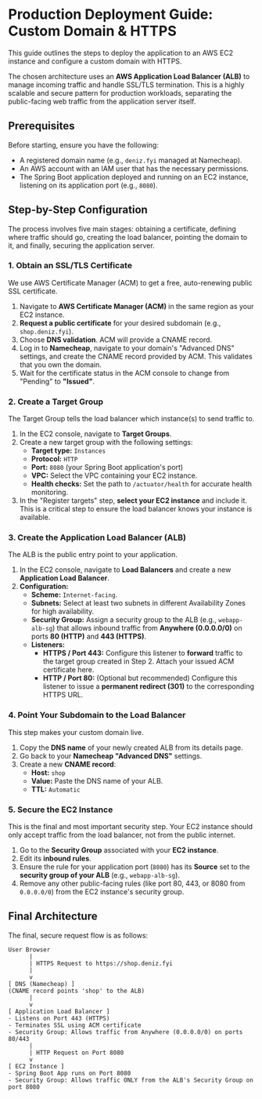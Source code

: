 # Production Deployment Guide: Custom Domain & HTTPS

This guide outlines the steps to deploy the application to an AWS EC2 instance and configure a custom domain with HTTPS.

The chosen architecture uses an **AWS Application Load Balancer (ALB)** to manage incoming traffic and handle SSL/TLS termination. This is a highly scalable and secure pattern for production workloads, separating the public-facing web traffic from the application server itself.

## Prerequisites

Before starting, ensure you have the following:

- A registered domain name (e.g., `deniz.fyi` managed at Namecheap).
- An AWS account with an IAM user that has the necessary permissions.
- The Spring Boot application deployed and running on an EC2 instance, listening on its application port (e.g., `8080`).

## Step-by-Step Configuration

The process involves five main stages: obtaining a certificate, defining where traffic should go, creating the load balancer, pointing the domain to it, and finally, securing the application server.

### 1\. Obtain an SSL/TLS Certificate

We use AWS Certificate Manager (ACM) to get a free, auto-renewing public SSL certificate.

1.  Navigate to **AWS Certificate Manager (ACM)** in the same region as your EC2 instance.
2.  **Request a public certificate** for your desired subdomain (e.g., `shop.deniz.fyi`).
3.  Choose **DNS validation**. ACM will provide a CNAME record.
4.  Log in to **Namecheap**, navigate to your domain's "Advanced DNS" settings, and create the CNAME record provided by ACM. This validates that you own the domain.
5.  Wait for the certificate status in the ACM console to change from "Pending" to **"Issued"**.

### 2\. Create a Target Group

The Target Group tells the load balancer which instance(s) to send traffic to.

1.  In the EC2 console, navigate to **Target Groups**.
2.  Create a new target group with the following settings:
    - **Target type:** `Instances`
    - **Protocol:** `HTTP`
    - **Port:** `8080` (your Spring Boot application's port)
    - **VPC:** Select the VPC containing your EC2 instance.
    - **Health checks:** Set the path to `/actuator/health` for accurate health monitoring.
3.  In the "Register targets" step, **select your EC2 instance** and include it. This is a critical step to ensure the load balancer knows your instance is available.

### 3\. Create the Application Load Balancer (ALB)

The ALB is the public entry point to your application.

1.  In the EC2 console, navigate to **Load Balancers** and create a new **Application Load Balancer**.
2.  **Configuration:**
    - **Scheme:** `Internet-facing`.
    - **Subnets:** Select at least two subnets in different Availability Zones for high availability.
    - **Security Group:** Assign a security group to the ALB (e.g., `webapp-alb-sg`) that allows inbound traffic from **Anywhere (0.0.0.0/0)** on ports **80 (HTTP)** and **443 (HTTPS)**.
    - **Listeners:**
        - **HTTPS / Port 443:** Configure this listener to **forward** traffic to the target group created in Step 2. Attach your issued ACM certificate here.
        - **HTTP / Port 80:** (Optional but recommended) Configure this listener to issue a **permanent redirect (301)** to the corresponding HTTPS URL.

### 4\. Point Your Subdomain to the Load Balancer

This step makes your custom domain live.

1.  Copy the **DNS name** of your newly created ALB from its details page.
2.  Go back to your **Namecheap "Advanced DNS"** settings.
3.  Create a new **CNAME record**:
    - **Host:** `shop`
    - **Value:** Paste the DNS name of your ALB.
    - **TTL:** `Automatic`

### 5\. Secure the EC2 Instance

This is the final and most important security step. Your EC2 instance should only accept traffic from the load balancer, not from the public internet.

1.  Go to the **Security Group** associated with your **EC2 instance**.
2.  Edit its **inbound rules**.
3.  Ensure the rule for your application port (`8080`) has its **Source** set to the **security group of your ALB** (e.g., `webapp-alb-sg`).
4.  Remove any other public-facing rules (like port 80, 443, or 8080 from `0.0.0.0/0`) from the EC2 instance's security group.

## Final Architecture

The final, secure request flow is as follows:

```
User Browser
      |
      | HTTPS Request to https://shop.deniz.fyi
      |
      v
[ DNS (Namecheap) ]
(CNAME record points 'shop' to the ALB)
      |
      v
[ Application Load Balancer ]
- Listens on Port 443 (HTTPS)
- Terminates SSL using ACM certificate
- Security Group: Allows traffic from Anywhere (0.0.0.0/0) on ports 80/443
      |
      | HTTP Request on Port 8080
      v
[ EC2 Instance ]
- Spring Boot App runs on Port 8080
- Security Group: Allows traffic ONLY from the ALB's Security Group on port 8080
```

